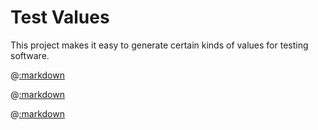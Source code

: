 # Test Values

This project makes it easy to generate certain kinds of values for testing software.

@[:markdown](values_as_hash/template.md)

@[:markdown](value_as_scalar/template.md)

@[:markdown](string_values/template.md)
